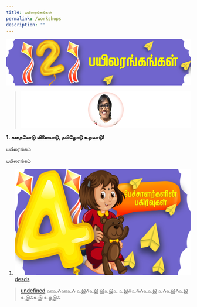 ```yaml
---
title: பயிலரங்கங்கள்
permalink: /workshops
description: ""
---
```

![](/images/Picture5s.png)

> ![](/images/Jeeva2.png)  

<div class="bp-dropdown is-hoverable">
            <div class="bp-dropdown-trigger">
                <a class="bp-button bp-dropdown-button is-fullwidth" aria-haspopup="true" aria-controls="dropdown-menu">
                    <span><b><p>1. கதையோடு விளையாடு, தமிழோடு உறவாடு!</p></b></span>
                    <span class="icon is-small">
                        <i class="sgds-icon sgds-icon-chevron-down is-size-4" aria-hidden="true"></i>
                    </span>
                </a>
            </div>
            <div class="bp-dropdown-menu has-text-left hide" id="dropdown-menu" role="menu">
                <div class="bp-dropdown-content"><a class="bp-dropdown-item third-level-nav-header-mobile ">
                                    <p>பயிலரங்கம்<i class="sgds-icon sgds-icon-chevron-down is-pulled-right is-size-4" aria-hidden="true"></i></p>
                                </a>
                                <div class="third-level-nav-div-mobile is-hidden"><a class="bp-dropdown-item third-level-nav-item-mobile " href="/workshops/ms-jeeva-raghunath/">
                                <p>பயிலரங்கம்</p>

1. ![](/images/Balloon%203.png) desds 




>[undefined](www.tllpc.sg) 
> ஊஉஃஊஉஃ 
> உஇஃஉஇ
> இஉஇஉ
> உஇஃஉஃஃஉஉஇ
> உஃஉஇஃஉஇ
> உஇஃஉஇ
> உஒஇஃ 
>